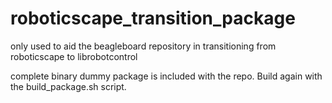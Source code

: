 # roboticscape_transition_package
only used to aid the beagleboard repository in transitioning from roboticscape to librobotcontrol

complete binary dummy package is included with the repo. Build again with the build_package.sh script.